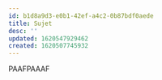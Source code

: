 ```yaml
---
id: b1d8a9d3-e0b1-42ef-a4c2-0b87bdf0aede
title: Sujet
desc: ''
updated: 1620547929462
created: 1620507745932
---
```


PAAFPAAAF